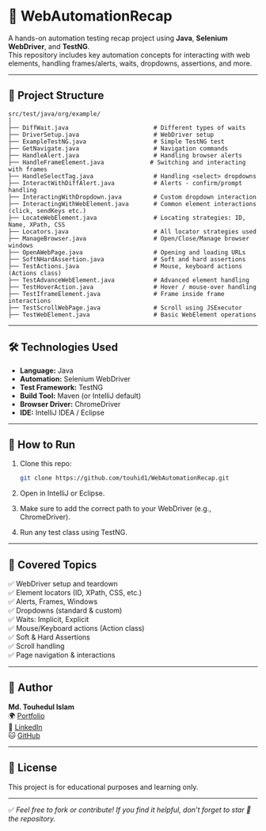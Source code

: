 
# 🧪 WebAutomationRecap

A hands-on automation testing recap project using **Java**, **Selenium WebDriver**, and **TestNG**.  
This repository includes key automation concepts for interacting with web elements, handling frames/alerts, waits, dropdowns, assertions, and more.

---

## 📁 Project Structure

```
src/test/java/org/example/
│
├── DiffWait.java                        # Different types of waits
├── DriverSetup.java                     # WebDriver setup
├── ExampleTestNG.java                   # Simple TestNG test
├── GetNavigate.java                     # Navigation commands
├── HandleAlert.java                     # Handling browser alerts
├── HandleFrameElement.java             # Switching and interacting with frames
├── HandleSelectTag.java                 # Handling <select> dropdowns
├── InteractWithDiffAlert.java           # Alerts - confirm/prompt handling
├── InteractingWithDropdown.java         # Custom dropdown interaction
├── InteractingWithWebElement.java       # Common element interactions (click, sendKeys etc.)
├── LocateWebElement.java                # Locating strategies: ID, Name, XPath, CSS
├── Locators.java                        # All locator strategies used
├── ManageBrowser.java                   # Open/Close/Manage browser windows
├── OpenAWebPage.java                    # Opening and loading URLs
├── SoftNHardAssertion.java              # Soft and hard assertions
├── TestActions.java                     # Mouse, keyboard actions (Actions class)
├── TestAdvanceWebElement.java           # Advanced element handling
├── TestHoverAction.java                 # Hover / mouse-over handling
├── TestIframeElement.java               # Frame inside frame interactions
├── TestScrollWebPage.java               # Scroll using JSExecutor
├── TestWebElement.java                  # Basic WebElement operations
```

---

## 🛠️ Technologies Used

- **Language:** Java  
- **Automation:** Selenium WebDriver  
- **Test Framework:** TestNG  
- **Build Tool:** Maven (or IntelliJ default)  
- **Browser Driver:** ChromeDriver  
- **IDE:** IntelliJ IDEA / Eclipse

---

## 🚀 How to Run

1. Clone this repo:
   ```bash
   git clone https://github.com/touhid1/WebAutomationRecap.git
   ```

2. Open in IntelliJ or Eclipse.

3. Make sure to add the correct path to your WebDriver (e.g., ChromeDriver).

4. Run any test class using TestNG.

---

## 🎯 Covered Topics

✅ WebDriver setup and teardown  
✅ Element locators (ID, XPath, CSS, etc.)  
✅ Alerts, Frames, Windows  
✅ Dropdowns (standard & custom)  
✅ Waits: Implicit, Explicit  
✅ Mouse/Keyboard actions (Action class)  
✅ Soft & Hard Assertions  
✅ Scroll handling  
✅ Page navigation & interactions

---

## 🙋 Author

**Md. Touhedul Islam**  
🌍 [Portfolio](https://touhedul-qa.netlify.app)  
🔗 [LinkedIn](https://www.linkedin.com/in/touhidul066)  
🐱 [GitHub](https://github.com/touhid1)

---

## 📜 License

This project is for educational purposes and learning only.

---

✅ *Feel free to fork or contribute! If you find it helpful, don’t forget to star 🌟 the repository.*
